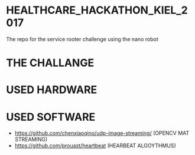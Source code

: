 # HEALTHCARE_HACKATHON_KIEL_2017
The repo for the service rooter challenge using the nano robot




# THE CHALLANGE



# USED HARDWARE






# USED SOFTWARE
* https://github.com/chenxiaoqino/udp-image-streaming/ (OPENCV MAT STREAMING)
* https://github.com/prouast/heartbeat (HEARBEAT ALGOYTHMUS)
